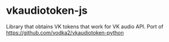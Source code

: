 # vkaudiotoken-js
Library that obtains VK tokens that work for VK audio API. Port of https://github.com/vodka2/vkaudiotoken-python
